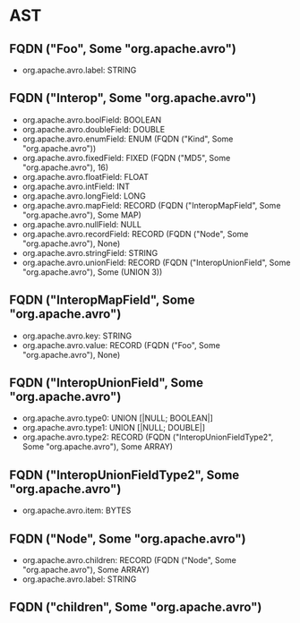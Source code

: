 # AST
## FQDN ("Foo", Some "org.apache.avro")
* org.apache.avro.label: STRING
## FQDN ("Interop", Some "org.apache.avro")
* org.apache.avro.boolField: BOOLEAN
* org.apache.avro.doubleField: DOUBLE
* org.apache.avro.enumField: ENUM (FQDN ("Kind", Some "org.apache.avro"))
* org.apache.avro.fixedField: FIXED (FQDN ("MD5", Some "org.apache.avro"), 16)
* org.apache.avro.floatField: FLOAT
* org.apache.avro.intField: INT
* org.apache.avro.longField: LONG
* org.apache.avro.mapField: RECORD (FQDN ("InteropMapField", Some "org.apache.avro"), Some MAP)
* org.apache.avro.nullField: NULL
* org.apache.avro.recordField: RECORD (FQDN ("Node", Some "org.apache.avro"), None)
* org.apache.avro.stringField: STRING
* org.apache.avro.unionField: RECORD (FQDN ("InteropUnionField", Some "org.apache.avro"), Some (UNION 3))
## FQDN ("InteropMapField", Some "org.apache.avro")
* org.apache.avro.key: STRING
* org.apache.avro.value: RECORD (FQDN ("Foo", Some "org.apache.avro"), None)
## FQDN ("InteropUnionField", Some "org.apache.avro")
* org.apache.avro.type0: UNION [|NULL; BOOLEAN|]
* org.apache.avro.type1: UNION [|NULL; DOUBLE|]
* org.apache.avro.type2: RECORD (FQDN ("InteropUnionFieldType2", Some "org.apache.avro"), Some ARRAY)
## FQDN ("InteropUnionFieldType2", Some "org.apache.avro")
* org.apache.avro.item: BYTES
## FQDN ("Node", Some "org.apache.avro")
* org.apache.avro.children: RECORD (FQDN ("Node", Some "org.apache.avro"), Some ARRAY)
* org.apache.avro.label: STRING
## FQDN ("children", Some "org.apache.avro")
